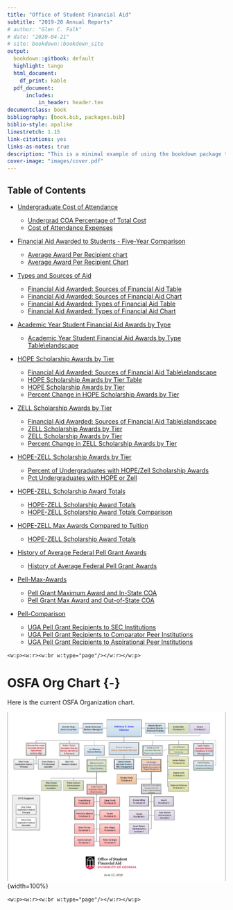 ```yaml
---
title: "Office of Student Financial Aid"
subtitle: "2019-20 Annual Reports"
# author: "Glen C. Falk"
# date: "2020-04-21"
# site: bookdown::bookdown_site
output:
  bookdown::gitbook: default
  highlight: tango
  html_document:
    df_print: kable
  pdf_document:
      includes:
          in_header: header.tex
documentclass: book
bibliography: [book.bib, packages.bib]
biblio-style: apalike
linestretch: 1.15
link-citations: yes
links-as-notes: true
description: "This is a minimal example of using the bookdown package to write a book. The output format for this example is bookdown::gitbook."
cover-image: "images/cover.pdf"
---
```




## Table of Contents

- [Undergraduate Cost of Attendance](#undergraduate-cost-of-attendance)
    - [Undergrad COA Percentage of Total Cost](#undergrad-coa-percentage-of-total-cost)
    - [Cost of Attendance Expenses](#cost-of-attendance-expenses)

- [Financial Aid Awarded to Students - Five-Year Comparison](#financial-aid-awarded-to-students---five-year-comparison)
    - [Average Award Per Recipient chart](#average-award-per-recipient-chart)
    - [Average Award Per Recipient Chart](#average-award-per-recipient-chart)

- [Types and Sources of Aid](#types-and-sources-of-aid)
    - [Financial Aid Awarded: Sources of Financial Aid Table](#financial-aid-awarded:-sources-of-financial-aid-table)
    - [Financial Aid Awarded: Sources of Financial Aid Chart](#financial-aid-awarded:-sources-of-financial-aid-chart)
    - [Financial Aid Awarded: Types of Financial Aid Table](#financial-aid-awarded:-types-of-financial-aid-table)
    - [Financial Aid Awarded: Types of Financial Aid Chart](#financial-aid-awarded:-types-of-financial-aid-chart)

- [Academic Year Student Financial Aid Awards by Type](#academic-year-student-financial-aid-awards-by-type)
    - [Academic Year Student Financial Aid Awards by Type Table\elandscape](#academic-year-student-financial-aid-awards-by-type-table\elandscape)

- [HOPE Scholarship Awards by Tier](#hope-scholarship-awards-by-tier)
    - [Financial Aid Awarded: Sources of Financial Aid Table\elandscape](#financial-aid-awarded:-sources-of-financial-aid-table\elandscape)
    - [HOPE Scholarship Awards by Tier Table](#hope-scholarship-awards-by-tier-table)
    - [HOPE Scholarship Awards by Tier](#hope-scholarship-awards-by-tier)
    - [Percent Change in HOPE Scholarship Awards by Tier](#percent-change-in-hope-scholarship-awards-by-tier)

- [ZELL Scholarship Awards by Tier](#zell-scholarship-awards-by-tier)
    - [Financial Aid Awarded: Sources of Financial Aid Table\elandscape](#financial-aid-awarded:-sources-of-financial-aid-table\elandscape)
    - [ZELL Scholarship Awards by Tier](#zell-scholarship-awards-by-tier)
    - [ZELL Scholarship Awards by Tier](#zell-scholarship-awards-by-tier)
    - [Percent Change in ZELL Scholarship Awards by Tier](#percent-change-in-zell-scholarship-awards-by-tier)

- [HOPE-ZELL Scholarship Awards by Tier](#hope-zell-scholarship-awards-by-tier)
    - [Percent of Undergraduates with HOPE/Zell Scholarship Awards](#percent-of-undergraduates-with-hope/zell-scholarship-awards)
    - [Pct Undergraduates with HOPE or Zell](#pct-undergraduates-with-hope-or-zell)
- [HOPE-ZELL Scholarship Award Totals](#hope-zell-scholarship-award-totals)
    - [HOPE-ZELL Scholarship Award Totals](#hope-zell-scholarship-award-totals)
    - [HOPE-ZELL Scholarship Award Totals Comparison](#hope-zell-scholarship-award-totals-comparison)

- [HOPE-ZELL Max Awards Compared to Tuition](#hope-zell-max-awards-compared-to-tuition)
    - [HOPE-ZELL Scholarship Award Totals](#hope-zell-scholarship-award-totals)

- [History of Average Federal Pell Grant Awards](#history-of-average-federal-pell-grant-awards)
    - [History of Average Federal Pell Grant Awards](#history-of-average-federal-pell-grant-awards)

- [Pell-Max-Awards](#pell-max-awards)
    - [Pell Grant Maximum Award and In-State COA](#pell-grant-maximum-award-and-in-state-coa)
    - [Pell Grant Max Award and Out-of-State COA](#pell-grant-max-award-and-out-of-state-coa)

- [Pell-Comparison](#pell-comparison)
    - [UGA Pell Grant Recipients to SEC Institutions ](#uga-pell-grant-recipients-to-sec-institutions)
    - [UGA Pell Grant Recipients to Comparator Peer Institutions ](#uga-pell-grant-recipients-to-comparator-peer-institutions)
    - [UGA Pell Grant Recipients to Aspirational Peer Institutions ](#uga-pell-grant-recipients-to-aspirational-peer-institutions)

```{=openxml}
<w:p><w:r><w:br w:type="page"/></w:r></w:p>
```

# OSFA Org Chart {-}

Here is the current OSFA Organization chart.

![(\#fig:label)OSFA Org Chart](images/OSFAOrgChart.png){width=100%}

<!-- Remember each Rmd file contains one and only one chapter, and a chapter is defined by the first-level heading `#`. -->

<!-- To compile this example to PDF, you need XeLaTeX. You are recommended to install TinyTeX (which includes XeLaTeX): <https://yihui.name/tinytex/>. -->


```{=openxml}
<w:p><w:r><w:br w:type="page"/></w:r></w:p>
```



